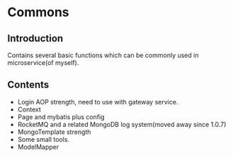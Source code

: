 # Commons

## Introduction

Contains several basic functions which can be commonly used in microservice(of myself).

## Contents
* Login AOP strength, need to use with gateway service.
* Context
* Page and mybatis plus config
* RocketMQ and a related MongoDB log system(moved away since 1.0.7)
* MongoTemplate strength
* Some small tools.
* ModelMapper
